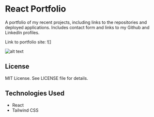 # React Portfolio

A portfolio of my recent projects, including links to the repositories and deployed applications. Includes contact form and links to my Github and LinkedIn profiles.

Link to portfolio site: ![]

![alt text](assets/images/screenshot.png)

## License

MIT License. See LICENSE file for details.

## Technologies Used
 - React
 - Tailwind CSS